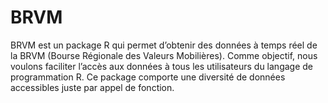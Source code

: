 # BRVM
BRVM est un package R qui permet d’obtenir des données à temps réel de la BRVM (Bourse Régionale des Valeurs Mobilières). Comme objectif, nous voulons faciliter l’accès aux données à tous les utilisateurs du langage de programmation R. Ce package comporte une diversité de données accessibles juste par appel de fonction.
